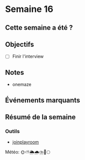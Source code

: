 # Semaine 16

## Cette semaine a été ?

## Objectifs

- [ ] Finir l'interview

## Notes

- onemaze

## Événements marquants

## Résumé de la semaine

### Outils

- [joinplayroom]([joinplayroom](https://docs.joinplayroom.com/))

Météo: 🌞⛅🌦️🌧️⛈️🌈🌕
